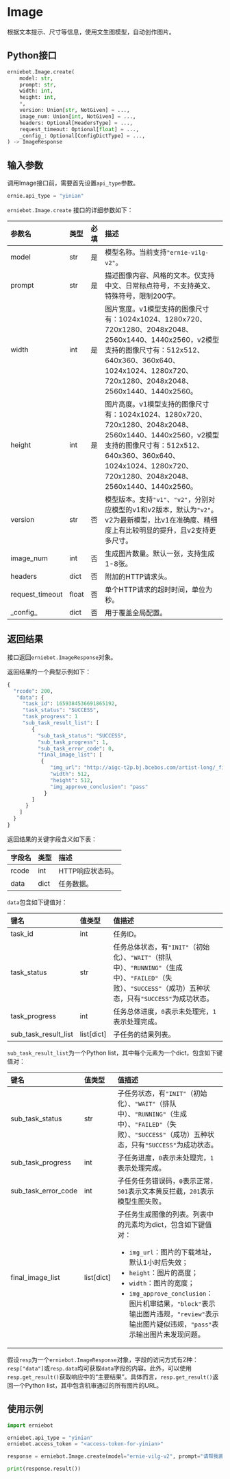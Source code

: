 # Image

根据文本提示、尺寸等信息，使用文生图模型，自动创作图片。

## Python接口

```{.py .copy}
erniebot.Image.create(
    model: str,
    prompt: str,
    width: int,
    height: int,
    *,
    version: Union[str, NotGiven] = ...,
    image_num: Union[int, NotGiven] = ...,
    headers: Optional[HeadersType] = ...,
    request_timeout: Optional[float] = ...,
    _config_: Optional[ConfigDictType] = ...,
) -> ImageResponse
```

## 输入参数

调用Image接口前，需要首先设置`api_type`参数。

```{.py .copy}
ernie.api_type = "yinian"
```

`erniebot.Image.create` 接口的详细参数如下：

| 参数名 | 类型 | 必填 | 描述 |
| :--- | :--- | :--- | :--- |
| model | str | 是 | 模型名称。当前支持`"ernie-vilg-v2"`。 |
| prompt | str | 是 | 描述图像内容、风格的文本。仅支持中文、日常标点符号，不支持英文、特殊符号，限制200字。 |
| width | int | 是 | 图片宽度。v1模型支持的图像尺寸有：1024x1024、1280x720、720x1280、2048x2048、2560x1440、1440x2560，v2模型支持的图像尺寸有：512x512、640x360、360x640、1024x1024、1280x720、720x1280、2048x2048、2560x1440、1440x2560。 |
| height | int | 是 | 图片高度。v1模型支持的图像尺寸有：1024x1024、1280x720、720x1280、2048x2048、2560x1440、1440x2560，v2模型支持的图像尺寸有：512x512、640x360、360x640、1024x1024、1280x720、720x1280、2048x2048、2560x1440、1440x2560。 |
| version | str | 否 | 模型版本。支持`"v1"`、`"v2"`，分别对应模型的v1和v2版本，默认为`"v2"`。v2为最新模型，比v1在准确度、精细度上有比较明显的提升，且v2支持更多尺寸。 |
| image_num | int | 否 | 生成图片数量。默认一张，支持生成1-8张。 |
| headers | dict | 否 | 附加的HTTP请求头。 |
| request_timeout | float | 否 | 单个HTTP请求的超时时间，单位为秒。 |
| \_config\_ | dict | 否 | 用于覆盖全局配置。 |

## 返回结果

接口返回`erniebot.ImageResponse`对象。

返回结果的一个典型示例如下：

```{.py .no-copy}
{
  "rcode": 200,
   "data": {
     "task_id": 1659384536691865192,
     "task_status": "SUCCESS",
     "task_progress": 1
     "sub_task_result_list": [
        {
          "sub_task_status": "SUCCESS",
          "sub_task_progress": 1,
          "sub_task_error_code": 0,
          "final_image_list": [
           {
              "img_url": "http://aigc-t2p.bj.bcebos.com/artist-long/_final.png?02d252c87b91ed3b2f6327db0",
              "width": 512,
              "height": 512,
              "img_approve_conclusion": "pass"
            }
        ]
      }
    ]
  }
}
```

返回结果的关键字段含义如下表：

| 字段名 | 类型 | 描述 |
| :--- | :--- | :--- |
| rcode | int | HTTP响应状态码。 |
| data | dict | 任务数据。 |

`data`包含如下键值对：

| 键名 | 值类型 | 值描述 |
| :--- | :--- | :--- |
| task_id | int | 任务ID。 |
| task_status | str | 任务总体状态，有`"INIT"`（初始化）、`"WAIT"`（排队中）、`"RUNNING"`（生成中）、`"FAILED"`（失败）、`"SUCCESS"`（成功）五种状态，只有`"SUCCESS"`为成功状态。 |
| task_progress | int | 任务总体进度，`0`表示未处理完，`1`表示处理完成。 |
| sub_task_result_list | list[dict] | 子任务的结果列表。 |

`sub_task_result_list`为一个Python list，其中每个元素为一个dict，包含如下键值对：

| 键名 | 值类型 | 值描述 |
| :--- | :--- | :--- |
| sub_task_status | str | 子任务状态，有`"INIT"`（初始化）、`"WAIT"`（排队中）、`"RUNNING"`（生成中）、`"FAILED"`（失败）、`"SUCCESS"`（成功）五种状态，只有`"SUCCESS"`为成功状态。 |
| sub_task_progress | int | 子任务进度，`0`表示未处理完，`1`表示处理完成。 |
| sub_task_error_code | int | 子任务任务错误码，`0`表示正常，`501`表示文本黄反拦截，`201`表示模型生图失败。 |
| final_image_list | list[dict] | 子任务生成图像的列表。列表中的元素均为dict，包含如下键值对：<ul><li><code>img_url</code>：图片的下载地址，默认1小时后失效；</li><li><code>height</code>：图片的高度；</li><li><code>width</code>：图片的宽度；</li><li><code>img_approve_conclusion</code>：图片机审结果，<code>"block"</code>表示输出图片违规，<code>"review"</code>表示输出图片疑似违规，<code>"pass"</code>表示输出图片未发现问题。</li></ul> |

假设`resp`为一个`erniebot.ImageResponse`对象，字段的访问方式有2种：`resp["data"]`或`resp.data`均可获取`data`字段的内容。此外，可以使用`resp.get_result()`获取响应中的“主要结果”。具体而言，`resp.get_result()`返回一个Python list，其中包含机审通过的所有图片的URL。

## 使用示例

```{.py .copy}
import erniebot

erniebot.api_type = "yinian"
erniebot.access_token = "<access-token-for-yinian>"

response = erniebot.Image.create(model="ernie-vilg-v2", prompt="请帮我画一只可爱的大猫咪", width=512, height=512, version="v2", image_num=1)

print(response.result())
```
